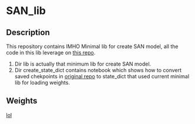 # SAN_lib 

## Description
This repository contains IMHO Minimal lib for create SAN model, all the code in this lib leverage on [this repo](https://github.com/D-X-Y/landmark-detection/tree/master/SAN).

1. Dir lib is actually that minimum lib for create SAN model.
2. Dir create_state_dict contains notebook which shows how to convert saved chekpoints in [original repo](https://drive.google.com/drive/folders/1SZVJHl8tM0G5MOFQmCrx5mB6vFj-aAFu) to state_dict that used current minimal lib for loading weights.


## Weights 
[lol](https://drive.google.com/file/d/1rEQuGkAPFnnVscofZDmfQkRXWOcr_HEW/view?usp=sharing)
